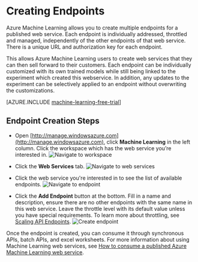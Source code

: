 <properties 
	pageTitle="Creating web service endpoints in Machine Learning | Microsoft Azure" 
	description="Creating web service endpoints in Azure Machine Learning" 
	services="machine-learning" 
	documentationCenter="" 
	authors="hiteshmadan" 
	manager="padou" 
	editor="cgronlun"/>

<tags
	ms.service="machine-learning"
	ms.devlang="multiple"
	ms.topic="article"
	ms.tgt_pltfrm="na"
	ms.workload="tbd" 
	ms.date="04/21/2015"
	ms.author="himad"/>


# Creating Endpoints

Azure Machine Learning allows you to create multiple endpoints for a published web service. Each endpoint is individually addressed, throttled and managed, independently of the other endpoints of that web service. There is a unique URL and authorization key for each endpoint.

This allows Azure Machine Learning users to create web services that they can then sell forward to their customers. Each endpoint can be individually customized with its own trained models while still being linked to the experiment which created this webservice. In addition, any updates to the experiment can be selectively applied to an endpoint without overwriting the customizations.

[AZURE.INCLUDE [machine-learning-free-trial](../includes/machine-learning-free-trial.md)]

## Endpoint Creation Steps
- Open [http://manage.windowsazure.com](http://manage.windowsazure.com), click **Machine Learning** in the left column. Click the workspace which has the web service you’re interested in.
![Navigate to workspace](./media/machine-learning-create-endpoint/figure-1.png)


- Click the **Web Services** tab.
![Navigate to web services](./media/machine-learning-create-endpoint/figure-2.png)


- Click the web service you're interested in to see the list of available endpoints.
![Navigate to endpoint](./media/machine-learning-create-endpoint/figure-3.png)


- Click the **Add Endpoint** button at the bottom. Fill in a name and description, ensure there are no other endpoints with the same name in this web service. Leave the throttle level with its default value unless you have special requirements.
To learn more about throttling, see [Scaling API Endpoints](machine-learning-scaling-endpoints.md).
![Create endpoint](./media/machine-learning-create-endpoint/figure-4.png)


Once the endpoint is created, you can consume it through synchronous APIs, batch APIs, and excel worksheets.
For more information about using Machine Learning web services, see [How to consume a published Azure Machine Learning web service](machine-learning-consume-web-services.md).
